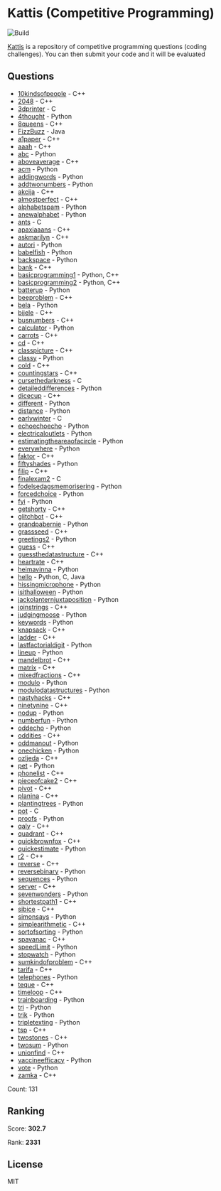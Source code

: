 # Kattis (Competitive Programming)

![Build](https://github.com/Zeyu-Li/kattis_solutions/workflows/Generate%20MD/badge.svg)

[Kattis](https://open.kattis.com/) is a repository of competitive programming questions (coding challenges). You can then submit your code and it will be evaluated



## Questions 
* [10kindsofpeople](https://open.kattis.com/problems/10kindsofpeople) - C++ 
* [2048](https://open.kattis.com/problems/2048) - C++ 
* [3dprinter](https://open.kattis.com/problems/3dprinter) - C 
* [4thought](https://open.kattis.com/problems/4thought) - Python 
* [8queens](https://open.kattis.com/problems/8queens) - C++ 
* [FizzBuzz](https://open.kattis.com/problems/FizzBuzz) - Java 
* [a1paper](https://open.kattis.com/problems/a1paper) - C++ 
* [aaah](https://open.kattis.com/problems/aaah) - C++ 
* [abc](https://open.kattis.com/problems/abc) - Python 
* [aboveaverage](https://open.kattis.com/problems/aboveaverage) - C++ 
* [acm](https://open.kattis.com/problems/acm) - Python 
* [addingwords](https://open.kattis.com/problems/addingwords) - Python 
* [addtwonumbers](https://open.kattis.com/problems/addtwonumbers) - Python 
* [akcija](https://open.kattis.com/problems/akcija) - C++ 
* [almostperfect](https://open.kattis.com/problems/almostperfect) - C++ 
* [alphabetspam](https://open.kattis.com/problems/alphabetspam) - Python 
* [anewalphabet](https://open.kattis.com/problems/anewalphabet) - Python 
* [ants](https://open.kattis.com/problems/ants) - C 
* [apaxiaaans](https://open.kattis.com/problems/apaxiaaans) - C++ 
* [askmarilyn](https://open.kattis.com/problems/askmarilyn) - C++ 
* [autori](https://open.kattis.com/problems/autori) - Python 
* [babelfish](https://open.kattis.com/problems/babelfish) - Python 
* [backspace](https://open.kattis.com/problems/backspace) - Python 
* [bank](https://open.kattis.com/problems/bank) - C++ 
* [basicprogramming1](https://open.kattis.com/problems/basicprogramming1) - Python, C++ 
* [basicprogramming2](https://open.kattis.com/problems/basicprogramming2) - Python, C++ 
* [batterup](https://open.kattis.com/problems/batterup) - Python 
* [beeproblem](https://open.kattis.com/problems/beeproblem) - C++ 
* [bela](https://open.kattis.com/problems/bela) - Python 
* [bijele](https://open.kattis.com/problems/bijele) - C++ 
* [busnumbers](https://open.kattis.com/problems/busnumbers) - C++ 
* [calculator](https://open.kattis.com/problems/calculator) - Python 
* [carrots](https://open.kattis.com/problems/carrots) - C++ 
* [cd](https://open.kattis.com/problems/cd) - C++ 
* [classpicture](https://open.kattis.com/problems/classpicture) - C++ 
* [classy](https://open.kattis.com/problems/classy) - Python 
* [cold](https://open.kattis.com/problems/cold) - C++ 
* [countingstars](https://open.kattis.com/problems/countingstars) - C++ 
* [cursethedarkness](https://open.kattis.com/problems/cursethedarkness) - C 
* [detaileddifferences](https://open.kattis.com/problems/detaileddifferences) - Python 
* [dicecup](https://open.kattis.com/problems/dicecup) - C++ 
* [different](https://open.kattis.com/problems/different) - Python 
* [distance](https://open.kattis.com/problems/distance) - Python 
* [earlywinter](https://open.kattis.com/problems/earlywinter) - C 
* [echoechoecho](https://open.kattis.com/problems/echoechoecho) - Python 
* [electricaloutlets](https://open.kattis.com/problems/electricaloutlets) - Python 
* [estimatingtheareaofacircle](https://open.kattis.com/problems/estimatingtheareaofacircle) - Python 
* [everywhere](https://open.kattis.com/problems/everywhere) - Python 
* [faktor](https://open.kattis.com/problems/faktor) - C++ 
* [fiftyshades](https://open.kattis.com/problems/fiftyshades) - Python 
* [filip](https://open.kattis.com/problems/filip) - C++ 
* [finalexam2](https://open.kattis.com/problems/finalexam2) - C 
* [fodelsedagsmemorisering](https://open.kattis.com/problems/fodelsedagsmemorisering) - Python 
* [forcedchoice](https://open.kattis.com/problems/forcedchoice) - Python 
* [fyi](https://open.kattis.com/problems/fyi) - Python 
* [getshorty](https://open.kattis.com/problems/getshorty) - C++ 
* [glitchbot](https://open.kattis.com/problems/glitchbot) - C++ 
* [grandpabernie](https://open.kattis.com/problems/grandpabernie) - Python 
* [grassseed](https://open.kattis.com/problems/grassseed) - C++ 
* [greetings2](https://open.kattis.com/problems/greetings2) - Python 
* [guess](https://open.kattis.com/problems/guess) - C++ 
* [guessthedatastructure](https://open.kattis.com/problems/guessthedatastructure) - C++ 
* [heartrate](https://open.kattis.com/problems/heartrate) - C++ 
* [heimavinna](https://open.kattis.com/problems/heimavinna) - Python 
* [hello](https://open.kattis.com/problems/hello) - Python, C, Java 
* [hissingmicrophone](https://open.kattis.com/problems/hissingmicrophone) - Python 
* [isithalloween](https://open.kattis.com/problems/isithalloween) - Python 
* [jackolanternjuxtaposition](https://open.kattis.com/problems/jackolanternjuxtaposition) - Python 
* [joinstrings](https://open.kattis.com/problems/joinstrings) - C++ 
* [judgingmoose](https://open.kattis.com/problems/judgingmoose) - Python 
* [keywords](https://open.kattis.com/problems/keywords) - Python 
* [knapsack](https://open.kattis.com/problems/knapsack) - C++ 
* [ladder](https://open.kattis.com/problems/ladder) - C++ 
* [lastfactorialdigit](https://open.kattis.com/problems/lastfactorialdigit) - Python 
* [lineup](https://open.kattis.com/problems/lineup) - Python 
* [mandelbrot](https://open.kattis.com/problems/mandelbrot) - C++ 
* [matrix](https://open.kattis.com/problems/matrix) - C++ 
* [mixedfractions](https://open.kattis.com/problems/mixedfractions) - C++ 
* [modulo](https://open.kattis.com/problems/modulo) - Python 
* [modulodatastructures](https://open.kattis.com/problems/modulodatastructures) - Python 
* [nastyhacks](https://open.kattis.com/problems/nastyhacks) - C++ 
* [ninetynine](https://open.kattis.com/problems/ninetynine) - C++ 
* [nodup](https://open.kattis.com/problems/nodup) - Python 
* [numberfun](https://open.kattis.com/problems/numberfun) - Python 
* [oddecho](https://open.kattis.com/problems/oddecho) - Python 
* [oddities](https://open.kattis.com/problems/oddities) - C++ 
* [oddmanout](https://open.kattis.com/problems/oddmanout) - Python 
* [onechicken](https://open.kattis.com/problems/onechicken) - Python 
* [ozljeda](https://open.kattis.com/problems/ozljeda) - C++ 
* [pet](https://open.kattis.com/problems/pet) - Python 
* [phonelist](https://open.kattis.com/problems/phonelist) - C++ 
* [pieceofcake2](https://open.kattis.com/problems/pieceofcake2) - C++ 
* [pivot](https://open.kattis.com/problems/pivot) - C++ 
* [planina](https://open.kattis.com/problems/planina) - C++ 
* [plantingtrees](https://open.kattis.com/problems/plantingtrees) - Python 
* [pot](https://open.kattis.com/problems/pot) - C 
* [proofs](https://open.kattis.com/problems/proofs) - Python 
* [qaly](https://open.kattis.com/problems/qaly) - C++ 
* [quadrant](https://open.kattis.com/problems/quadrant) - C++ 
* [quickbrownfox](https://open.kattis.com/problems/quickbrownfox) - C++ 
* [quickestimate](https://open.kattis.com/problems/quickestimate) - Python 
* [r2](https://open.kattis.com/problems/r2) - C++ 
* [reverse](https://open.kattis.com/problems/reverse) - C++ 
* [reversebinary](https://open.kattis.com/problems/reversebinary) - Python 
* [sequences](https://open.kattis.com/problems/sequences) - Python 
* [server](https://open.kattis.com/problems/server) - C++ 
* [sevenwonders](https://open.kattis.com/problems/sevenwonders) - Python 
* [shortestpath1](https://open.kattis.com/problems/shortestpath1) - C++ 
* [sibice](https://open.kattis.com/problems/sibice) - C++ 
* [simonsays](https://open.kattis.com/problems/simonsays) - Python 
* [simplearithmetic](https://open.kattis.com/problems/simplearithmetic) - C++ 
* [sortofsorting](https://open.kattis.com/problems/sortofsorting) - Python 
* [spavanac](https://open.kattis.com/problems/spavanac) - C++ 
* [speedLimit](https://open.kattis.com/problems/speedLimit) - Python 
* [stopwatch](https://open.kattis.com/problems/stopwatch) - Python 
* [sumkindofproblem](https://open.kattis.com/problems/sumkindofproblem) - C++ 
* [tarifa](https://open.kattis.com/problems/tarifa) - C++ 
* [telephones](https://open.kattis.com/problems/telephones) - Python 
* [teque](https://open.kattis.com/problems/teque) - C++ 
* [timeloop](https://open.kattis.com/problems/timeloop) - C++ 
* [trainboarding](https://open.kattis.com/problems/trainboarding) - Python 
* [tri](https://open.kattis.com/problems/tri) - Python 
* [trik](https://open.kattis.com/problems/trik) - Python 
* [tripletexting](https://open.kattis.com/problems/tripletexting) - Python 
* [tsp](https://open.kattis.com/problems/tsp) - C++ 
* [twostones](https://open.kattis.com/problems/twostones) - C++ 
* [twosum](https://open.kattis.com/problems/twosum) - Python 
* [unionfind](https://open.kattis.com/problems/unionfind) - C++ 
* [vaccineefficacy](https://open.kattis.com/problems/vaccineefficacy) - Python 
* [vote](https://open.kattis.com/problems/vote) - Python 
* [zamka](https://open.kattis.com/problems/zamka) - C++ 

Count: 131

## Ranking
Score: **302.7**

Rank: **2331**



## License

MIT